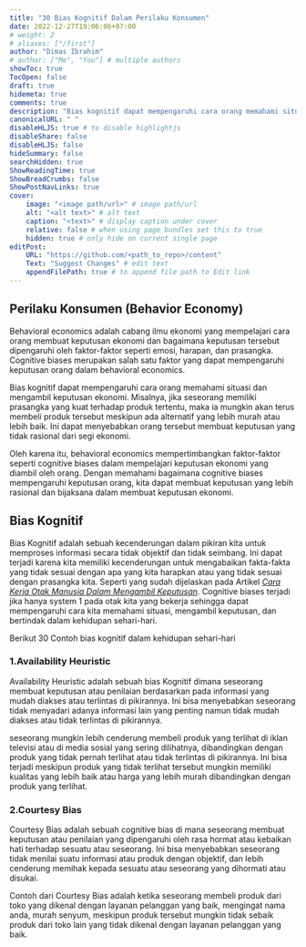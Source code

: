 ```yaml
---
title: "30 Bias Kognitif Dalam Perilaku Konsumen"
date: 2022-12-27T19:06:06+07:00
# weight: 2
# aliases: ["/first"]
author: "Dimas Ibrahim"
# author: ["Me", "You"] # multiple authors
showToc: true
TocOpen: false
draft: true
hidemeta: true
comments: true
description: "Bias kognitif dapat mempengaruhi cara orang memahami situasi dan mengambil keputusan ekonomi."
canonicalURL: " "
disableHLJS: true # to disable highlightjs
disableShare: false
disableHLJS: false
hideSummary: false
searchHidden: true
ShowReadingTime: true
ShowBreadCrumbs: false
ShowPostNavLinks: true
cover:
    image: "<image path/url>" # image path/url
    alt: "<alt text>" # alt text
    caption: "<text>" # display caption under cover
    relative: false # when using page bundles set this to true
    hidden: true # only hide on current single page
editPost:
    URL: "https://github.com/<path_to_repo>/content"
    Text: "Suggest Changes" # edit text
    appendFilePath: true # to append file path to Edit link
---
```


## Perilaku Konsumen (Behavior Economy)
Behavioral economics adalah cabang ilmu ekonomi yang mempelajari cara orang membuat keputusan ekonomi dan bagaimana keputusan tersebut dipengaruhi oleh faktor-faktor seperti emosi, harapan, dan prasangka. Cognitive biases merupakan salah satu faktor yang dapat mempengaruhi keputusan orang dalam behavioral economics.

Bias kognitif dapat mempengaruhi cara orang memahami situasi dan mengambil keputusan ekonomi. Misalnya, jika seseorang memiliki prasangka yang kuat terhadap produk tertentu, maka ia mungkin akan terus membeli produk tersebut meskipun ada alternatif yang lebih murah atau lebih baik. Ini dapat menyebabkan orang tersebut membuat keputusan yang tidak rasional dari segi ekonomi.

Oleh karena itu, behavioral economics mempertimbangkan faktor-faktor seperti cognitive biases dalam mempelajari keputusan ekonomi yang diambil oleh orang. Dengan memahami bagaimana cognitive biases mempengaruhi keputusan orang, kita dapat membuat keputusan yang lebih rasional dan bijaksana dalam membuat keputusan ekonomi.

## Bias Kognitif
Bias Kognitif adalah sebuah kecenderungan dalam pikiran kita untuk memproses informasi secara tidak objektif dan tidak seimbang. Ini dapat terjadi karena kita memiliki kecenderungan untuk mengabaikan fakta-fakta yang tidak sesuai dengan apa yang kita harapkan atau yang tidak sesuai dengan prasangka kita. Seperti yang sudah dijelaskan pada Artikel *[Cara Kerja Otak Manusia Dalam Mengambil Keputusan](https://www.belajarkonversi.com/post/mengenal-otak-manusia/)*. Cognitive biases terjadi jika hanya system 1 pada otak kita yang bekerja sehingga dapat mempengaruhi cara kita memahami situasi, mengambil keputusan, dan bertindak dalam kehidupan sehari-hari.

Berikut 30 Contoh bias kognitif dalam kehidupan sehari-hari

### 1.Availability Heuristic 
Availability Heuristic adalah sebuah bias Kognitif dimana seseorang membuat keputusan atau penilaian berdasarkan pada informasi yang mudah diakses atau terlintas di pikirannya. Ini bisa menyebabkan seseorang tidak menyadari adanya informasi lain yang penting namun tidak mudah diakses atau tidak terlintas di pikirannya.

seseorang mungkin lebih cenderung membeli produk yang terlihat di iklan televisi atau di media sosial yang sering dilihatnya, dibandingkan dengan produk yang tidak pernah terlihat atau tidak terlintas di pikirannya. Ini bisa terjadi meskipun produk yang tidak terlihat tersebut mungkin memiliki kualitas yang lebih baik atau harga yang lebih murah dibandingkan dengan produk yang terlihat.

### 2.Courtesy Bias
Courtesy Bias adalah sebuah cognitive bias di mana seseorang membuat keputusan atau penilaian yang dipengaruhi oleh rasa hormat atau kebaikan hati terhadap sesuatu atau seseorang. Ini bisa menyebabkan seseorang tidak menilai suatu informasi atau produk dengan objektif, dan lebih cenderung memihak kepada sesuatu atau seseorang yang dihormati atau disukai.

Contoh dari Courtesy Bias adalah ketika seseorang membeli produk dari toko yang dikenal dengan layanan pelanggan yang baik, mengingat nama anda, murah senyum, meskipun produk tersebut mungkin tidak sebaik produk dari toko lain yang tidak dikenal dengan layanan pelanggan yang baik.

